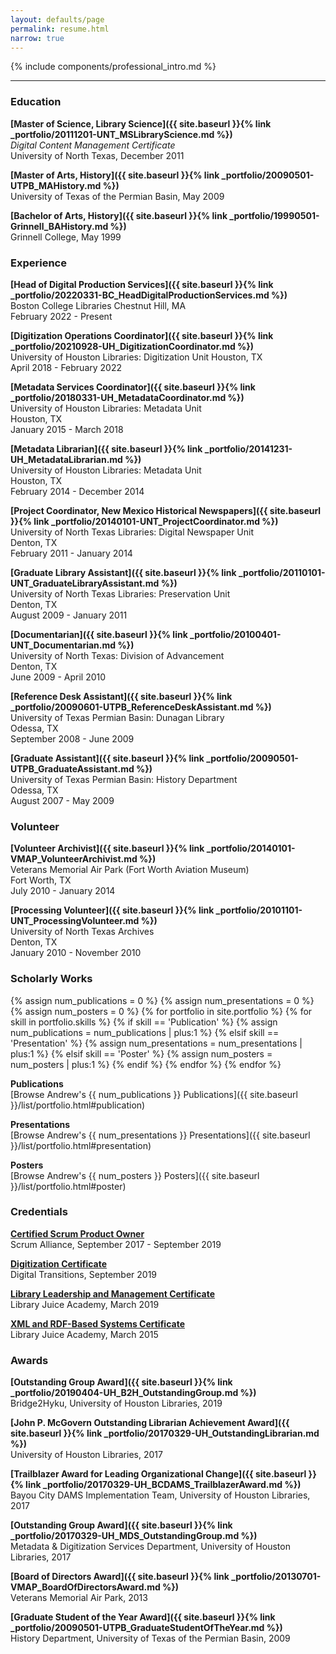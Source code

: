 ```yaml
---
layout: defaults/page
permalink: resume.html
narrow: true
---
```


{% include components/professional_intro.md %}

<hr />

### Education

**[Master of Science, Library Science]({{ site.baseurl }}{% link _portfolio/20111201-UNT_MSLibraryScience.md %})**   
_Digital Content Management Certificate_  
University of North Texas, December 2011

**[Master of Arts, History]({{ site.baseurl }}{% link _portfolio/20090501-UTPB_MAHistory.md %})**  
University of Texas of the Permian Basin, May 2009

**[Bachelor of Arts, History]({{ site.baseurl }}{% link _portfolio/19990501-Grinnell_BAHistory.md %})**  
Grinnell College, May 1999


### Experience

**[Head of Digital Production Services]({{ site.baseurl }}{% link _portfolio/20220331-BC_HeadDigitalProductionServices.md %})**  
Boston College Libraries
Chestnut Hill, MA  
February 2022 - Present

**[Digitization Operations Coordinator]({{ site.baseurl }}{% link _portfolio/20210928-UH_DigitizationCoordinator.md %})**  
University of Houston Libraries: Digitization Unit
Houston, TX  
April 2018 - February 2022

**[Metadata Services Coordinator]({{ site.baseurl }}{% link _portfolio/20180331-UH_MetadataCoordinator.md %})**  
University of Houston Libraries: Metadata Unit  
Houston, TX  
January 2015 - March 2018

<!-- **Metadata Consultant**  
Houston Public Library  
Houston, TX  
January 2017 - August 2017
 -->
**[Metadata Librarian]({{ site.baseurl }}{% link _portfolio/20141231-UH_MetadataLibrarian.md %})**  
University of Houston Libraries: Metadata Unit  
Houston, TX  
February 2014 - December 2014

**[Project Coordinator, New Mexico Historical Newspapers]({{ site.baseurl }}{% link _portfolio/20140101-UNT_ProjectCoordinator.md %})**  
University of North Texas Libraries: Digital Newspaper Unit  
Denton, TX  
February 2011 - January 2014

**[Graduate Library Assistant]({{ site.baseurl }}{% link _portfolio/20110101-UNT_GraduateLibraryAssistant.md %})**  
University of North Texas Libraries: Preservation Unit  
Denton, TX  
August 2009 - January 2011

**[Documentarian]({{ site.baseurl }}{% link _portfolio/20100401-UNT_Documentarian.md %})**  
University of North Texas: Division of Advancement  
Denton, TX  
June 2009 - April 2010

**[Reference Desk Assistant]({{ site.baseurl }}{% link _portfolio/20090601-UTPB_ReferenceDeskAssistant.md %})**  
University of Texas Permian Basin: Dunagan Library  
Odessa, TX  
September 2008 - June 2009

**[Graduate Assistant]({{ site.baseurl }}{% link _portfolio/20090501-UTPB_GraduateAssistant.md %})**  
University of Texas Permian Basin: History Department  
Odessa, TX  
August 2007 - May 2009


### Volunteer

**[Volunteer Archivist]({{ site.baseurl }}{% link _portfolio/20140101-VMAP_VolunteerArchivist.md %})**  
Veterans Memorial Air Park (Fort Worth Aviation Museum)    
Fort Worth, TX  
July 2010 - January 2014

**[Processing Volunteer]({{ site.baseurl }}{% link _portfolio/20101101-UNT_ProcessingVolunteer.md %})**  
University of North Texas Archives  
Denton, TX  
January 2010 - November 2010


### Scholarly Works

{% assign num_publications = 0 %}
{% assign num_presentations = 0 %}
{% assign num_posters = 0 %}
{% for portfolio in site.portfolio %}
    {% for skill in portfolio.skills %}
			{% if skill == 'Publication' %}
				{% assign num_publications = num_publications | plus:1 %}
			{% elsif skill == 'Presentation' %}
				{% assign num_presentations = num_presentations | plus:1 %}
			{% elsif skill == 'Poster' %}
				{% assign num_posters = num_posters | plus:1 %}
			{% endif %}
		{% endfor %}
{% endfor %}

**Publications**  
[Browse Andrew's {{ num_publications }} Publications]({{ site.baseurl }}/list/portfolio.html#publication)

**Presentations**  
[Browse Andrew's {{ num_presentations }} Presentations]({{ site.baseurl }}/list/portfolio.html#presentation)

**Posters**  
[Browse Andrew's {{ num_posters }} Posters]({{ site.baseurl }}/list/portfolio.html#poster)


### Credentials

**[Certified Scrum Product Owner](https://bcert.me/sdpabmjev)**  
Scrum Alliance, September 2017 - September 2019

**[Digitization Certificate](https://heritage-digitaltransitions.com/dt-digitization-certification-program/)**  
Digital Transitions, September 2019

**[Library Leadership and Management Certificate](https://libraryjuiceacademy.com/certificate/library-leadership-management/)**  
Library Juice Academy, March 2019

**[XML and RDF-Based Systems Certificate](https://libraryjuiceacademy.com/certificate/xml-and-rdf-based-systems/)**  
Library Juice Academy, March 2015


### Awards

**[Outstanding Group Award]({{ site.baseurl }}{% link _portfolio/20190404-UH_B2H_OutstandingGroup.md %})**  
Bridge2Hyku, University of Houston Libraries, 2019

**[John P. McGovern Outstanding Librarian Achievement Award]({{ site.baseurl }}{% link _portfolio/20170329-UH_OutstandingLibrarian.md %})**  
University of Houston Libraries, 2017

**[Trailblazer Award for Leading Organizational Change]({{ site.baseurl }}{% link _portfolio/20170329-UH_BCDAMS_TrailblazerAward.md %})**  
Bayou City DAMS Implementation Team, University of Houston Libraries, 2017

**[Outstanding Group Award]({{ site.baseurl }}{% link _portfolio/20170329-UH_MDS_OutstandingGroup.md %})**  
Metadata & Digitization Services Department, University of Houston Libraries, 2017

**[Board of Directors Award]({{ site.baseurl }}{% link _portfolio/20130701-VMAP_BoardOfDirectorsAward.md %})**  
Veterans Memorial Air Park, 2013

**[Graduate Student of the Year Award]({{ site.baseurl }}{% link _portfolio/20090501-UTPB_GraduateStudentOfTheYear.md %})**  
History Department, University of Texas of the Permian Basin, 2009
